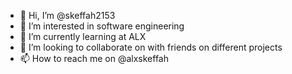 - 👋 Hi, I’m @skeffah2153
- 👀 I’m interested in software engineering 
- 🌱 I’m currently learning at ALX
- 💞️ I’m looking to collaborate on with friends on different projects
- 📫 How to reach me on @alxskeffah 

<!---
skeffah2153/skeffah2153 is a ✨ special ✨ repository because its `README.md` (this file) appears on your GitHub profile.
You can click the Preview link to take a look at your changes.
--->
